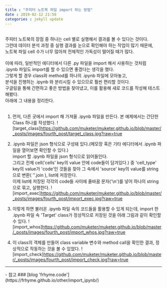```yaml
---
title : "주피터 노트북 파일 import 하는 방법"
date : 2019-02-12 21:58
categories : jekyll update
---
```

<br/>
주피터 노트북의 장점 중 하나는 cell 별로 실행해서 결과를 볼 수 있다는 것이다.<br/>
그런데 데이터 분석 과정 중 실행 결과를 눈으로 확인해야 하는 작업이 많기 때문에,<br/>
노트북 파일 cell 수가 너무 많아져 전체적인 가독성이 떨어질 때가 많다.<br/>
<br/>
이에 따라, 일반적인 에디터에서 다른 .py 파일을 import 해서 사용하는 것처럼<br/>
.ipynb 파일도 import를 할 수 있으면 좋겠다는 생각을 했다.<br/>
그렇게 할 경우 class와 method를 하나의 .ipynb 파일에 모아놓고,<br/>
분석을 진행하는 .ipynb 와 분리시킬 수 있으므로 훨씬 편리할 것이다.<br/>
구글링을 통해 간편하고 좋은 방법을 찾아냈고, 이를 활용해 새로 코드를 작성해 테스트 해봤다.<br/>
아래에 그 내용을 정리한다.<br/>
<br/>

1. 먼저, 다른 곳에서 import 해 가져올 .ipynb 파일을 만든다. 본 예제에서는 간단한 Class 하나를 작성했다.
![target_class]https://github.com/muketer/muketer.github.io/blob/master/_posts/images/fourth_post/target_class.jpg?raw=true

2. .ipynb 파일은 json 형식으로 구성돼 있다.(메모장 혹은 기타 에디터에서 .ipynb 파일을 열어보면 확인할 수 있다.)<br/>
import 할 .ipynb 파일을 json 형식으로 읽어들인다.<br/>
그리고 전체 cell('cells' key의 value 안에 code들이 담겨있다.) 중 'cell_type' key의 value가 'code'인 것들을 찾아 그 속에서 'source' key의 value를 string으로 변환( ''.join ), list에 저장한다.<br/>
이제 list에 저장된 각각의 code들 사이에 줄바꿈 문자('\n')를 넣어 하나의 string으로 묶고, 실행한다.
![import_exec]https://github.com/muketer/muketer.github.io/blob/master/_posts/images/fourth_post/import_exec.jpg?raw=true

3. 이렇게 하면 불러온 .ipynb 파일 속의 코드들을 활용할 수 있게 되는데, import 한 .ipynb 파일 속 'Target' class가 정상적으로 저장된 것을 아래 그림과 같이 확인할 수 있다.
![import_whos]https://github.com/muketer/muketer.github.io/blob/master/_posts/images/fourth_post/import_whos.jpg?raw=true

4. 이 class의 객체를 만들어 class variable 변수와 method call을 확인한 결과, 정상적으로 작동하는 것을 볼 수 있었다.
![import_check]https://github.com/muketer/muketer.github.io/blob/master/_posts/images/fourth_post/import_check.jpg?raw=true

<hr />
- 참고
### [blog 'frhyme.code'](https://frhyme.github.io/other/import_ipynb/)